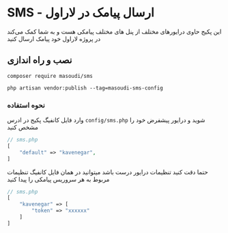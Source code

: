 # SMS - ارسال پیامک در لاراول
این پکیج حاوی درایور‌های مختلف از پنل های مختلف پیامکی هست و به شما کمک می‌کند در پروژه لاراول خود پیامک ارسال کنید

## نصب و راه اندازی

```shell
composer require masoudi/sms
```
```shell
php artisan vendor:publish --tag=masoudi-sms-config
```

### نحوه استفاده
وارد فایل کانفیگ پکیج در ادرس `config/sms.php` شوید و درایور پیشفرض خود را مشخص کنید

```php
// sms.php
[
    "default" => "kavenegar",
]
```
حتما دقت کنید تنظیمات درایور درست باشد میتوانید در همان فایل کانفیگ تنظیمات مربوط به هر سروریس پیامکی را پیدا کنید

```php
// sms.php
[
    "kavenegar" => [
        "token" => "xxxxxx"
    ]
]
```